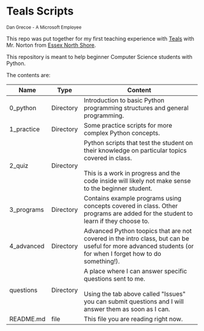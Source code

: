 # Teals Scripts
<sub>Dan Grecoe - A Microsoft Employee </sub>

This repo was put together for my first teaching experience with [Teals](https://www.microsoft.com/en-us/teals/about) with  Mr. Norton from [Essex North Shore](https://essexnorthshore.org/). 

This repository is meant to help beginner Computer Science students with Python.  

The contents are:

|Name|Type|Content|
|----------|-------------|-------------|
0_python|Directory|Introduction to basic Python programming structures and general programming.|
|1_practice|Directory|Some practice scripts for more complex Python concepts.|
|2_quiz|Directory|Python scripts that test the student on their knowledge on particular topics covered in class. <br><br>This is a work in progress and the code inside will likely not make sense to the beginner student.|
|3_programs|Directory|Contains example programs using concepts covered in class. Other programs are added for the student to learn if they choose to.|
|4_advanced|Directory|Advanced Python toopics that are not covered in the intro class, but can be useful for more advanced students (or for when I forget how to do something!).|
|questions|Directory|A place where I can answer specific questions sent to me. <br><br>Using the tab above called "Issues" you can submit questions and I will answer them as soon as I can.|
|README.md|file|This file you are reading right now.|

